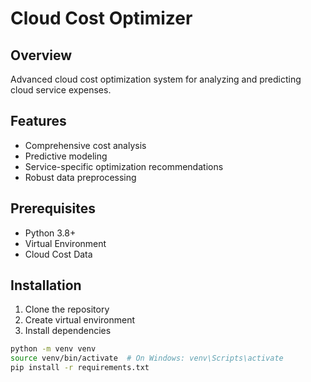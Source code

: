 # Cloud Cost Optimizer

## Overview
Advanced cloud cost optimization system for analyzing and predicting cloud service expenses.

## Features
- Comprehensive cost analysis
- Predictive modeling
- Service-specific optimization recommendations
- Robust data preprocessing

## Prerequisites
- Python 3.8+
- Virtual Environment
- Cloud Cost Data

## Installation
1. Clone the repository
2. Create virtual environment
3. Install dependencies
```bash
python -m venv venv
source venv/bin/activate  # On Windows: venv\Scripts\activate
pip install -r requirements.txt